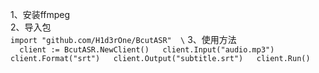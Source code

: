 1、安装ffmpeg  
2、导入包  
`
import "github.com/H1d3rOne/BcutASR"  \
`
3、使用方法  
`  
client := BcutASR.NewClient()  
client.Input("audio.mp3")  
client.Format("srt")  
client.Output("subtitle.srt")  
client.Run()  
`


